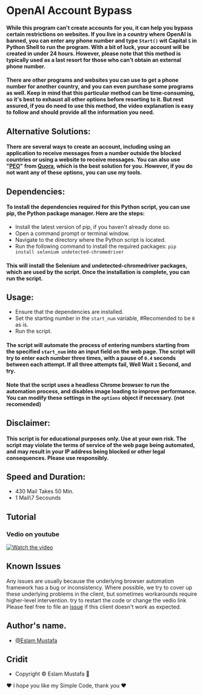 
# OpenAI Account Bypass

#### While this program can't create accounts for you, it can help you bypass certain restrictions on websites. If you live in a country where OpenAI is banned, you can enter any phone number and type `Start()` wit Capital `S` in Python Shell to run the program. With a bit of luck, your account will be created in under 24 hours. However, please note that this method is typically used as a last resort for those who can't obtain an external phone number.
#### There are other programs and websites you can use to get a phone number for another country, and you can even purchase some programs as well. Keep in mind that this particular method can be time-consuming, so it's best to exhaust all other options before resorting to it. But rest assured, if you do need to use this method, the video explanation is easy to follow and should provide all the information you need.

## Alternative Solutions:
#### There are several ways to create an account, including using an application to receive messages from a number outside the blocked countries or using a website to receive messages. You can also use "[PEO][PEO]" from [Quora][Quora], which is the best solution for you. However, if you do not want any of these options, you can use my tools.

[PEO]: https://poe.com/login?redirect_url=%2F
[Quora]: https://www.quora.com/


## Dependencies:
#### To install the dependencies required for this Python script, you can use pip, the Python package manager. Here are the steps:
- Install the latest version of pip, if you haven't already done so.
- Open a command prompt or terminal window.
- Navigate to the directory where the Python script is located.
- Run the following command to install the required packages:
```pip install selenium undetected-chromedriver```
#### This will install the Selenium and  undetected-chromedriver packages, which are used by the script. Once the installation is complete, you can run the script.

## Usage:
- Ensure that the dependencies are installed.
- Set the starting number in the `start_num` variable, #Recomended to be `0` as is.
- Run the script.

#### The script will automate the process of entering numbers starting from the specified `start_num` into an input field on the web page. The script will try to enter each number three times, with a pause of `0.4` seconds between each attempt. If all three attempts fail, Well Wait `1` Second, and try.

#### Note that the script uses a headless Chrome browser to run the automation process, and disables image loading to improve performance. You can modify these settings in the `options` object if necessary. (not recomended)

## Disclaimer:
#### This script is for educational purposes only. Use at your own risk. The script may violate the terms of service of the web page being automated, and may result in your IP address being blocked or other legal consequences. Please use responsibly.


## Speed and Duration:
* 430 Mail Takes 50 Min.
* 1 Mail\7 Secounds


## Tutorial
### Vedio on youtube
[![Watch the video](https://user-images.githubusercontent.com/99460904/179158938-e161db4b-c111-446a-ab21-0da683a6e8d2.png)](https://youtu.be/bXov3q9xgwI)


## Known Issues
Any issues are usually because the underlying browser automation framework has a
bug or inconsistency. Where possible, we try to cover up these underlying
problems in the client, but sometimes workarounds require higher-level
intervention.
try to restart the code or change the vedio link
Please feel free to file an [issue][issue] if this client doesn't work as
expected.

[issue]: https://github.com/LeaDer-E/Outlook-Bulk-Mails-Sender/issues/new

## Author's name.
- [@Eslam Mustafa](https://www.linkedin.com/in/LeaDer-E/)

## Cridit

- Copyright © Eslam Mustafa 🌹


♥ I hope you like my Simple Code, thank you ♥
